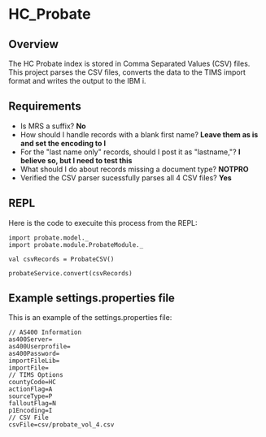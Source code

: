 HC_Probate
===========

Overview
--------

The HC Probate index is stored in Comma Separated Values (CSV) files.  This project parses 
the CSV files, converts the data to the TIMS import format and writes the output to the IBM i.

Requirements
------------
* Is MRS a suffix?  **No**
* How should I handle records with a blank first name? **Leave them as is and set the encoding to 
  I**
* For the "last name only" records, should I post it as "lastname,"?  **I believe so, but I need to 
  test this**
* What should I do about records missing a document type? **NOTPRO**
* Verified the CSV parser sucessfully parses all 4 CSV files? **Yes**

REPL
----
Here is the code to execuite this process from the REPL:
````
import probate.model._
import probate.module.ProbateModule._

val csvRecords = ProbateCSV()

probateService.convert(csvRecords)
````

Example **settings.properties** file
------------------------------------
This is an example of the settings.properties file:
````
// AS400 Information
as400Server=
as400Userprofile=
as400Password=
importFileLib=
importFile=
// TIMS Options
countyCode=HC
actionFlag=A
sourceType=P
falloutFlag=N
p1Encoding=I
// CSV File
csvFile=csv/probate_vol_4.csv
````
